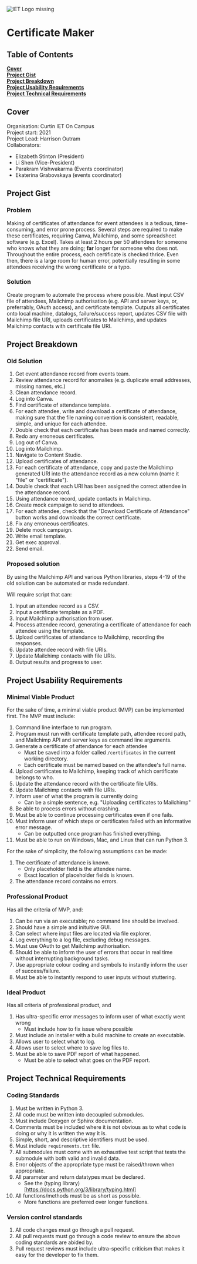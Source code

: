 ![*IET Logo missing*](https://github.com/Harrison-O/CertificateMaker/blob/readme/assets/IET_Logo_Blue_RGB.png "Blue IET Logo")

# Certificate Maker

## Table of Contents

**[Cover](#cover)**<br>
**[Project Gist](#project-gist)**<br>
**[Project Breakdown](#project-breakdown)**<br>
**[Project Usability Requirements](#project-usability-requirements)**<br>
**[Project Technical Requirements](#project-technical-requirements)**<br>

## Cover

Organisation: Curtin IET On Campus</br>
Project start: 2021</br>
Project Lead: Harrison Outram</br>
Collaborators:</br>
* Elizabeth Stinton (President)</br>
* Li Shen (Vice-President)</br>
* Parakram Vishwakarma (Events coordinator)</br>
* Ekaterina Grabovskaya (events coordinator)</br>

## Project Gist

### Problem
Making of certificates of attendance for event attendees is a tedious, time-consuming, and error prone process. Several steps are required to make these certificates, requiring Canva, Mailchimp, and some spreadsheet software (e.g. Excel). Takes at least 2 hours per 50 attendees for someone who knows what they are doing; **far** longer for someone who does not. Throughout the entire process, each certificate is checked thrice. Even then, there is a large room for human error, potentially resulting in some attendees receiving the wrong certificate or a typo.

### Solution

Create program to automate the process where possible. Must input CSV file of attendees, Mailchimp authorisation (e.g. API and server keys, or, preferrably, OAuth access), and certificate template. Outputs all certificates onto local machine, datalogs, failure/success report, updates CSV file with Mailchimp file URI, uploads certificates to Mailchimp, and updates Mailchimp contacts with certificate file URI.

## Project Breakdown

### Old Solution

1. Get event attendance record from events team.
2. Review attendance record for anomalies (e.g. duplicate email addresses, missing names, etc.)
3. Clean attendance record.
4. Log into Canva.
5. Find certificate of attendance template.
6. For each attendee, write and download a certificate of attendance, making sure that the file naming convention is consistent, readable, simple, and unique for each attendee.
7. Double check that each certificate has been made and named correctly.
8. Redo any erroneous certificates.
9. Log out of Canva.
10. Log into Mailchimp.
11. Navigate to Content Studio.
12. Upload certificates of attendance.
13. For each certificate of attendance, copy and paste the Mailchimp generated URI into the attendance record as a new column (name it "file" or "certificate").
14. Double check that each URI has been assigned the correct attendee in the attendance record.
15. Using attendance record, update contacts in Mailchimp.
16. Create mock campaign to send to attendees.
17. For each attendee, check that the "Download Certificate of Attendance" button works and downloads the correct certificate.
18. Fix any erroneous certificates.
19. Delete mock campaign.
20. Write email template.
21. Get exec approval.
22. Send email.

### Proposed solution

By using the Mailchimp API and various Python libraries, steps 4-19 of the old solution can be automated or made redundant.

Will require script that can:
1. Input an attendee record as a CSV.
2. Input a certificate template as a PDF.
3. Input Mailchimp authorisation from user.
4. Process attendee record, generating a certificate of attendance for each attendee using the template.
5. Upload certificates of attendance to Mailchimp, recording the responses.
6. Update attendee record with file URIs.
7. Update Mailchimp contacts with file URIs.
8. Output results and progress to user.

## Project Usability Requirements

### Minimal Viable Product

For the sake of time, a minimal viable product (MVP) can be implemented first. The MVP must include:
1. Command line interface to run program.
2. Program must run with certificate template path, attendee record path, and Mailchimp API and server keys as command line arguments.
3. Generate a certificate of attendance for each attendee
    * Must be saved into a folder called `/certificates` in the current working directory.
    * Each certificate must be named based on the attendee's full name.
5. Upload certificates to Mailchimp, keeping track of which certificate belongs to who.
6. Update the attendance record with the certificate file URIs.
7. Update Mailchimp contacts with file URIs.
8. Inform user of what the program is currently doing
    * Can be a simple sentence, e.g. "Uploading certificates to Mailchimp"
9. Be able to process errors without crashing.
10. Must be able to continue processing certificates even if one fails.
11. Must inform user of which steps or certificates failed with an informative error message.
    * Can be outputted once program has finished everything.
12. Must be able to run on Windows, Mac, and Linux that can run Python 3.

For the sake of simplicity, the following assumptions can be made:
1. The certificate of attendance is known.
    * Only placeholder field is the attendee name.
    * Exact location of placeholder fields is known.
2. The attendance record contains no errors.

### Professional Product

Has all the criteria of MVP, and:
1. Can be run via an executable; no command line should be involved.
2. Should have a simple and inituitive GUI.
3. Can select where input files are located via file explorer.
4. Log everything to a log file, excluding debug messages.
5. Must use OAuth to get Mailchimp authorisation.
6. Should be able to inform the user of errors that occur in real time without interrupting background tasks.
7. Use appropriate colour coding and symbols to instantly inform the user of success/failure.
8. Must be able to instantly respond to user inputs without stuttering.

### Ideal Product

Has all criteria of professional product, and
1. Has ultra-specific error messages to inform user of what exactly went wrong
    * Must include how to fix issue where possible
2. Must include an installer with a build machine to create an executable.
3. Allows user to select what to log.
4. Allows user to select where to save log files to.
5. Must be able to save PDF report of what happened.
    * Must be able to select what goes on the PDF report.

## Project Technical Requirements

### Coding Standards

1. Must be written in Python 3.
2. All code must be written into decoupled submodules.
3. Must include Doxygen or Sphinx documentation.
4. Comments must be included where it is not obvious as to what code is doing or why it is written the way it is.
5. Simple, short, and descriptive identifiers must be used.
6. Must include `requirements.txt` file.
7. All submodules must come with an exhaustive test script that tests the submodule with both valid and invalid data.
8. Error objects of the appropriate type must be raised/thrown when appropriate.
9. All parameter and return datatypes must be declared.
    * See the (typing library)[https://docs.python.org/3/library/typing.html]
10. All functions/methods must be as short as possible.
    * More functions are preferred over longer functions.

### Version control standards

1. All code changes must go through a pull request.
2. All pull requests must go through a code review to ensure the above coding standards are abided by.
3. Pull request reviews must include ultra-specific criticism that makes it easy for the developer to fix them.

